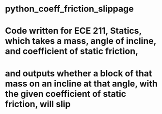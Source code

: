 # python_coeff_friction_slippage

# Code written for ECE 211, Statics, which takes a mass, angle of incline, and coefficient of static friction,
# and outputs whether a block of that mass on an incline at that angle, with the given coefficient of static friction, will slip
